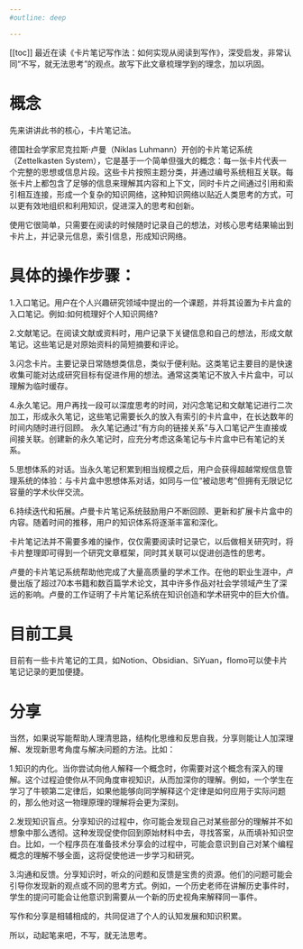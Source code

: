 ```yaml
---
#outline: deep

---
```

[[toc]]
最近在读《卡片笔记写作法：如何实现从阅读到写作》，深受启发，非常认同“不写，就无法思考”的观点。故写下此文章梳理学到的理念，加以巩固。
# 概念
先来讲讲此书的核心，卡片笔记法。

德国社会学家尼克拉斯·卢曼（Niklas Luhmann）开创的卡片笔记系统（Zettelkasten System），它是基于一个简单但强大的概念：每一张卡片代表一个完整的思想或信息片段。这些卡片按照主题分类，并通过编号系统相互关联。每张卡片上都包含了足够的信息来理解其内容和上下文，同时卡片之间通过引用和索引相互连接，形成一个复杂的知识网络，这种知识网络以贴近人类思考的方式，可以更有效地组织和利用知识，促进深入的思考和创新。

使用它很简单，只需要在阅读的时候随时记录自己的想法，对核心思考结果输出到卡片上，并记录元信息，索引信息，形成知识网络。

# 具体的操作步骤：

1.入口笔记。用户在个人兴趣研究领域中提出的一个课题，并将其设置为卡片盒的入口笔记。例如:如何梳理好个人知识网络?

2.文献笔记。在阅读文献或资料时，用户记录下关键信息和自己的想法，形成文献笔记。这些笔记是对原始资料的简短摘要和评论。

3.闪念卡片。主要记录日常随想类信息，类似于便利贴。这类笔记主要目的是快速收集可能对达成研究目标有促进作用的想法。通常这类笔记不放入卡片盒中，可以理解为临时缓存。

4.永久笔记。用户再找一段可以深度思考的时间，对闪念笔记和文献笔记进行二次加工，形成永久笔记，这些笔记需要长久的放入有索引的卡片盒中，在长达数年的时间内随时进行回顾。
永久笔记通过“有方向的链接关系”与入口笔记产生直接或间接关联。创建新的永久笔记时，应充分考虑这条笔记与卡片盒中已有笔记的关系。

5.思想体系的对话。当永久笔记积累到相当规模之后，用户会获得超越常规信息管理系统的体验：与卡片盒中思想体系对话，如同与一位“被动思考”但拥有无限记忆容量的学术伙伴交流。

6.持续迭代和拓展。卢曼卡片笔记系统鼓励用户不断回顾、更新和扩展卡片盒中的内容。随着时间的推移，用户的知识体系将逐渐丰富和深化。

卡片笔记法并不需要多难的操作，仅仅需要阅读时记录它，以后做相关研究时，将卡片整理即可得到一个研究文章框架，同时其关联可以促进创造性的思考。

卢曼的卡片笔记系统帮助他完成了大量高质量的学术工作。在他的职业生涯中，卢曼出版了超过70本书籍和数百篇学术论文，其中许多作品对社会学领域产生了深远的影响。卢曼的工作证明了卡片笔记系统在知识创造和学术研究中的巨大价值。

# 目前工具
目前有一些卡片笔记的工具，如Notion、Obsidian、SiYuan，flomo可以使卡片笔记记录的更加便捷。

# 分享
当然，如果说写能帮助人理清思路，结构化思维和反思自我，分享则能让人加深理解、发现新思考角度与解决问题的方法。比如：

1.知识的内化。当你尝试向他人解释一个概念时，你需要对这个概念有深入的理解。这个过程迫使你从不同角度审视知识，从而加深你的理解。例如，一个学生在学习了牛顿第二定律后，如果他能够向同学解释这个定律是如何应用于实际问题的，那么他对这一物理原理的理解将会更为深刻。

2.发现知识盲点。分享知识的过程中，你可能会发现自己对某些部分的理解并不如想象中那么透彻。这种发现促使你回到原始材料中去，寻找答案，从而填补知识空白。比如，一个程序员在准备技术分享会的过程中，可能会意识到自己对某个编程概念的理解不够全面，这将促使他进一步学习和研究。

3.沟通和反馈。分享知识时，听众的问题和反馈是宝贵的资源。他们的问题可能会引导你发现新的观点或不同的思考方式。例如，一个历史老师在讲解历史事件时，学生的提问可能会让他意识到需要从一个新的历史视角来解释同一事件。

写作和分享是相辅相成的，共同促进了个人的认知发展和知识积累。

所以，动起笔来吧，不写，就无法思考。